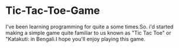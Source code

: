 # Tic-Tac-Toe-Game
I've been learning programming for quite a some times.So. i'd started making a simple game quite familiar to us known as "Tic Tac Toe" or "Katakuti: in Bengali.I hope you'll enjoy playing this game.
